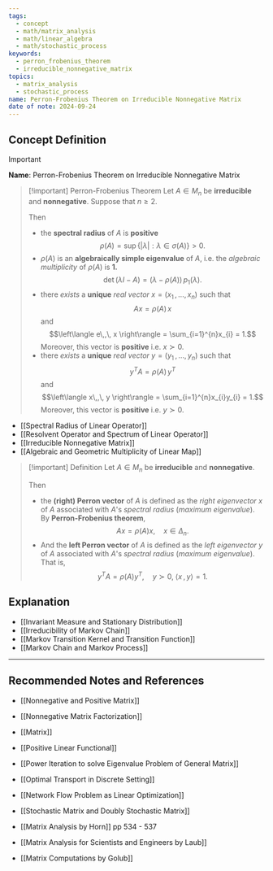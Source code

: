 ```yaml
---
tags:
  - concept
  - math/matrix_analysis
  - math/linear_algebra
  - math/stochastic_process
keywords:
  - perron_frobenius_theorem
  - irreducible_nonnegative_matrix
topics:
  - matrix_analysis
  - stochastic_process
name: Perron-Frobenius Theorem on Irreducible Nonnegative Matrix
date of note: 2024-09-24
---
```


## Concept Definition

>[!important]
>**Name**: Perron-Frobenius Theorem on Irreducible Nonnegative Matrix

>[!important] Perron-Frobenius Theorem
>Let $A\in M_{n}$ be **irreducible** and **nonnegative**. Suppose that $n \ge 2$.
>
>Then
>- the **spectral radius** of $A$ is **positive** $$\rho(A) = \sup\left\{ |\lambda|: \lambda\in \sigma(A) \right\} > 0.$$ 
>- $\rho(A)$ is an **algebraically simple eigenvalue** of $A$, i.e. the *algebraic multiplicity* of $\rho(A)$ is **$1.$** $$\det \left(\lambda I - A\right) = (\lambda - \rho(A))\,p_{1}(\lambda).$$
>- there *exists* a **unique** *real vector* $x=(x_{1}\,{,}\ldots{,}\,x_{n})$ such that $$Ax = \rho(A)\,x$$ and $$\left\langle  e\,,\, x   \right\rangle = \sum_{i=1}^{n}x_{i} = 1.$$ Moreover, this vector is **positive** i.e. $x \succ 0.$
>- there *exists* a **unique** *real vector* $y=(y_{1}\,{,}\ldots{,}\,y_{n})$ such that $$y^{T}A = \rho(A)\,y^{T}$$ and $$\left\langle  x\,,\, y   \right\rangle = \sum_{i=1}^{n}x_{i}y_{i} = 1.$$ Moreover, this vector is **positive** i.e. $y \succ 0.$

- [[Spectral Radius of Linear Operator]]
- [[Resolvent Operator and Spectrum of Linear Operator]]
- [[Irreducible Nonnegative Matrix]]
- [[Algebraic and Geometric Multiplicity of Linear Map]]

>[!important] Definition
>Let $A\in M_{n}$ be **irreducible** and **nonnegative**. 
>
>Then 
>- the **(right) Perron vector** of $A$ is defined as the *right eigenvector* $x$ of $A$ associated with $A$'s *spectral radius* (*maximum eigenvalue*). By **Perron-Frobenius theorem**, $$Ax = \rho(A)x, \quad x\in \Delta_{n}.$$
>- And the **left Perron vector** of $A$ is defined as the *left eigenvector* $y$ of $A$ associated with $A$'s *spectral radius* (*maximum eigenvalue*). That is, $$y^{T}A = \rho(A)y^{T}, \quad y\succ 0, \; \left\langle  x\,,\,y \right\rangle = 1.$$



## Explanation

- [[Invariant Measure and Stationary Distribution]]
- [[Irreducibility of Markov Chain]]
- [[Markov Transition Kernel and Transition Function]]
- [[Markov Chain and Markov Process]]



-----------
##  Recommended Notes and References

- [[Nonnegative and Positive Matrix]]
- [[Nonnegative Matrix Factorization]]

- [[Matrix]]
- [[Positive Linear Functional]]
- [[Power Iteration to solve Eigenvalue Problem of General Matrix]]

- [[Optimal Transport in Discrete Setting]]
- [[Network Flow Problem as Linear Optimization]]
- [[Stochastic Matrix and Doubly Stochastic Matrix]]


- [[Matrix Analysis by Horn]] pp 534 - 537
- [[Matrix Analysis for Scientists and Engineers by Laub]]
- [[Matrix Computations by Golub]]